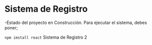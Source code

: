 <h1> Sistema de Registro </h1>
-Estado del proyecto en Construcción.
Para ejecutar el sistema, debes poner;

```npm imstall react```
Sistema de Registro 2
